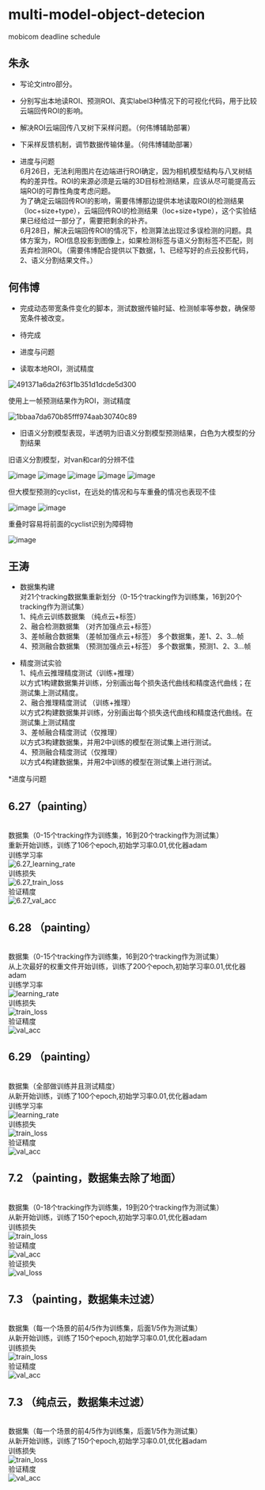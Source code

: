 # multi-model-object-detecion
mobicom deadline schedule

## 朱永
* 写论文intro部分。
* 分别写出本地读ROI、预测ROI、真实label3种情况下的可视化代码，用于比较云端回传ROI的影响。
* 解决ROI云端回传八叉树下采样问题。（何伟博辅助部署）
* 下采样反馈机制，调节数据传输体量。（何伟博辅助部署）

* 进度与问题
<br>6月26日，无法利用图片在边端进行ROI确定，因为相机模型结构与八叉树结构的差异性。ROI的来源必须是云端的3D目标检测结果，应该从尽可能提高云端ROI的可靠性角度考虑问题。
<br>为了确定云端回传ROI的影响，需要伟博那边提供本地读取ROI的检测结果（loc+size+type），云端回传ROI的检测结果（loc+size+type），这个实验结果已经给过一部分了，需要把剩余的补齐。
<br>6月28日，解决云端回传ROI的情况下，检测算法出现过多误检测的问题。具体方案为，ROI信息投影到图像上，如果检测标签与语义分割标签不匹配，则丢弃检测ROI。（需要伟博配合提供以下数据，1、已经写好的点云投影代码，2、语义分割结果文件。）

## 何伟博
* 完成动态带宽条件变化的脚本，测试数据传输时延、检测帧率等参数，确保带宽条件被改变。
* 待完成

* 进度与问题

* 读取本地ROI，测试精度

![491371a6da2f63f1b351d1dcde5d300](https://github.com/mountainjie/multi-model-object-detecion/assets/75228656/24cf3709-002d-402a-b647-7224d5af6616)

使用上一帧预测结果作为ROI，测试精度

![1bbaa7da670b85fff974aab30740c89](https://github.com/mountainjie/multi-model-object-detecion/assets/75228656/a9987078-8beb-44cb-beee-0abff756d24a)

* 旧语义分割模型表现，半透明为旧语义分割模型预测结果，白色为大模型的分割结果

旧语义分割模型，对van和car的分辨不佳

![image](https://github.com/mountainjie/multi-model-object-detecion/assets/75228656/dc92b09b-ce36-464b-aa17-9691608d7eff)
![image](https://github.com/mountainjie/multi-model-object-detecion/assets/75228656/0dcdd309-d5af-46b5-8161-c4cb964b8464)
![image](https://github.com/mountainjie/multi-model-object-detecion/assets/75228656/139c4189-a682-44a0-8e9e-5a32c7cb33c1)
![image](https://github.com/mountainjie/multi-model-object-detecion/assets/75228656/aa227b0d-72a1-4218-a787-a07f13ed3c96)
![image](https://github.com/mountainjie/multi-model-object-detecion/assets/75228656/514f39ac-5c0b-4b38-a33d-a15169bb5532)

但大模型预测的cyclist，在远处的情况和与车重叠的情况也表现不佳

![image](https://github.com/mountainjie/multi-model-object-detecion/assets/75228656/f88c7d4b-cc68-4931-8360-8db0499ae5ec)
![image](https://github.com/mountainjie/multi-model-object-detecion/assets/75228656/9b8abdbc-631d-4e45-96b4-174ec9ae101c)

重叠时容易将前面的cyclist识别为障碍物

![image](https://github.com/mountainjie/multi-model-object-detecion/assets/75228656/9d652152-030b-4337-bf18-5a3bccda2ffd)



## 王涛
* 数据集构建
<br>对21个tracking数据集重新划分（0-15个tracking作为训练集，16到20个tracking作为测试集）
<br>1、纯点云训练数据集  （纯点云+标签）
<br>2、融合检测数据集    （对齐加强点云+标签）
<br>3、差帧融合数据集    （差帧加强点云+标签）  多个数据集，差1、2、3...帧
<br>4、预测融合数据集    （预测加强点云+标签）  多个数据集，预测1、2、3...帧 

* 精度测试实验
<br>1、纯点云推理精度测试（训练+推理）
<br>以方式1构建数据集并训练，分别画出每个损失迭代曲线和精度迭代曲线；在测试集上测试精度。
<br>2、融合推理精度测试  （训练+推理）
<br>以方式2构建数据集并训练，分别画出每个损失迭代曲线和精度迭代曲线。在测试集上测试精度
<br>3、差帧融合精度测试（仅推理）
<br>以方式3构建数据集，并用2中训练的模型在测试集上进行测试。
<br>4、预测融合精度测试（仅推理）
<br>以方式4构建数据集，并用2中训练的模型在测试集上进行测试。

*进度与问题

## 6.27（painting）
<br>数据集（0-15个tracking作为训练集，16到20个tracking作为测试集）
<br>重新开始训练，训练了106个epoch,初始学习率0.01,优化器adam
<br>训练学习率
<br>![6.27_learning_rate](/image/6.27_learning_rate.png)
<br>训练损失
<br>![6.27_train_loss](/image/6.27_train_loss.png)
<br>验证精度
<br>![6.27_val_acc](/image/6.27_val_acc.png)
## 6.28 （painting）
<br>数据集（0-15个tracking作为训练集，16到20个tracking作为测试集）
<br>从上次最好的权重文件开始训练，训练了200个epoch,初始学习率0.01,优化器adam
<br>训练学习率
<br>![learning_rate](/image/6.28_learning_rate.png)
<br>训练损失
<br>![train_loss](/image/6.28_train_loss.png)
<br>验证精度
<br>![val_acc](/image/6.28_val_acc.png)
## 6.29 （painting）
<br>数据集（全部做训练并且测试精度）
<br>从新开始训练，训练了100个epoch,初始学习率0.01,优化器adam
<br>训练学习率
<br>![learning_rate](/image/6.29_learning_rate.png)
<br>训练损失
<br>![train_loss](/image/6.29_train_loss.png)
<br>验证精度
<br>![val_acc](/image/6.29_val_acc.jpeg)
## 7.2 （painting，数据集去除了地面）
<br>数据集（0-18个tracking作为训练集，19到20个tracking作为测试集）
<br>从新开始训练，训练了150个epoch,初始学习率0.01,优化器adam
<br>训练损失
<br>![train_loss](/image/7.2_train_loss.png)
<br>验证精度
<br>![val_acc](/image/7.2_val_acc.png)
<br>验证损失
<br>![val_loss](/image/7.2_val_loss.png)
## 7.3 （painting，数据集未过滤）
<br>数据集（每一个场景的前4/5作为训练集，后面1/5作为测试集）
<br>从新开始训练，训练了150个epoch,初始学习率0.01,优化器adam
<br>训练损失
<br>![train_loss](/image/7.3_train_loss.png)
<br>验证精度
<br>![val_acc](/image/7.3_val_acc.png)
## 7.3 （纯点云，数据集未过滤）
<br>数据集（每一个场景的前4/5作为训练集，后面1/5作为测试集）
<br>从新开始训练，训练了150个epoch,初始学习率0.01,优化器adam
<br>训练损失
<br>![train_loss](/image/7.5_train_loss.png)
<br>验证精度
<br>![val_acc](/image/7.5_val_acc.png)
